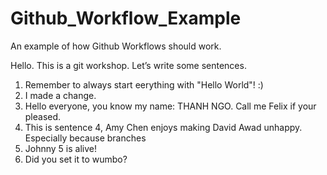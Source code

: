 ﻿# Github_Workflow_Example
An example of how Github Workflows should work.

Hello. This is a git workshop.
Let’s write some sentences.
1. Remember to always start eerything with "Hello World"! :)
2. I made a change.
3. Hello everyone, you know my name: THANH NGO. Call me Felix if your pleased.
4. This is sentence 4, Amy Chen enjoys making David Awad unhappy. Especially because branches 
5. Johnny 5 is alive!
6. Did you set it to wumbo? 
